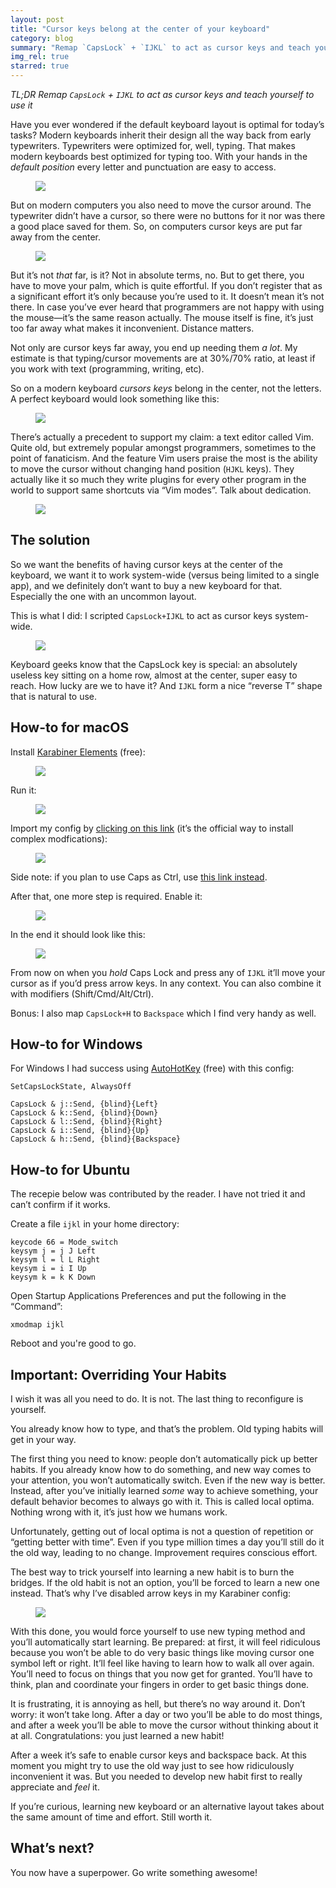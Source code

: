 ```yaml
---
layout: post
title: "Cursor keys belong at the center of your keyboard"
category: blog
summary: "Remap `CapsLock` + `IJKL` to act as cursor keys and teach yourself to use it"
img_rel: true
starred: true
---
```


*TL;DR Remap `CapsLock` + `IJKL` to act as cursor keys and teach yourself to use it*

Have you ever wondered if the default keyboard layout is optimal for today’s tasks? Modern keyboards inherit their design all the way back from early typewriters. Typewriters were optimized for, well, typing. That makes modern keyboards best optimized for typing too. With your hands in the _default position_ every letter and punctuation are easy to access.

<figure><img src="./normal_position.png" /></figure>

But on modern computers you also need to move the cursor around. The typewriter didn’t have a cursor, so there were no buttons for it nor was there a good place saved for them. So, on computers cursor keys are put far away from the center.

<figure><img src="./far_away.png" /></figure>

But it’s not _that_ far, is it? Not in absolute terms, no. But to get there, you have to move your palm, which is quite effortful. If you don’t register that as a significant effort it’s only because you’re used to it. It doesn’t mean it’s not there. In case you’ve ever heard that programmers are not happy with using the mouse—it’s the same reason actually. The mouse itself is fine, it’s just too far away what makes it inconvenient. Distance matters.

Not only are cursor keys far away, you end up needing them _a lot_. My estimate is that typing/cursor movements are at 30%/70% ratio, at least if you work with text (programming, writing, etc).

So on a modern keyboard _cursors keys_ belong in the center, not the letters. A perfect keyboard would look something like this:

<figure><img src="./center.png" /></figure>

There’s actually a precedent to support my claim: a text editor called Vim. Quite old, but extremely popular amongst programmers, sometimes to the point of fanaticism. And the feature Vim users praise the most is the ability to move the cursor without changing hand position (`HJKL` keys). They actually like it so much they write plugins for every other program in the world to support same shortcuts via “Vim modes”. Talk about dedication.

<figure><img src="./vim.png" /></figure>

## The solution

So we want the benefits of having cursor keys at the center of the keyboard, we want it to work system-wide (versus being limited to a single app), and we definitely don’t want to buy a new keyboard for that. Especially the one with an uncommon layout.
 
This is what I did: I scripted `CapsLock+IJKL` to act as cursor keys system-wide.

<figure><img src="./remap.png" /></figure>

Keyboard geeks know that the CapsLock key is special: an absolutely useless key sitting on a home row, almost at the center, super easy to reach. How lucky are we to have it? And `IJKL` form a nice “reverse T” shape that is natural to use.

## How-to for macOS

Install <a href="https://pqrs.org/osx/karabiner/index.html" target="_blank">Karabiner Elements</a> (free):

<figure><img src="karabiner_install.png" /></figure>

Run it:

<figure><img src="karabiner_run.png" /></figure>

Import my config by [clicking on this link](karabiner://karabiner/assets/complex_modifications/import?url=https://s.tonsky.me/karabiner/capslock_ijkl_fn.json) (it’s the official way to install complex modfications):

<figure><img src="karabiner_import.png" /></figure>

Side note: if you plan to use Caps as Ctrl, use [this link instead](karabiner://karabiner/assets/complex_modifications/import?url=https://s.tonsky.me/karabiner/capslock_ijkl_ctrl.json).

After that, one more step is required. Enable it:

<figure><img src="karabiner_enable.png" /></figure>

In the end it should look like this:

<figure><img src="karabiner_result.png" /></figure>

From now on when you _hold_ Caps Lock and press any of `IJKL` it’ll move your cursor as if you’d press arrow keys. In any context. You can also combine it with modifiers (Shift/Cmd/Alt/Ctrl).

Bonus: I also map `CapsLock+H` to `Backspace` which I find very handy as well.

## How-to for Windows

For Windows I had success using <a href="https://www.autohotkey.com/" target="_blank">AutoHotKey</a> (free) with this config:

```
SetCapsLockState, AlwaysOff

CapsLock & j::Send, {blind}{Left}
CapsLock & k::Send, {blind}{Down}
CapsLock & l::Send, {blind}{Right}
CapsLock & i::Send, {blind}{Up}
CapsLock & h::Send, {blind}{Backspace}
```

## How-to for Ubuntu

The recepie below was contributed by the reader. I have not tried it and can’t confirm if it works.

Create a file `ijkl` in your home directory:

```
keycode 66 = Mode_switch
keysym j = j J Left
keysym l = l L Right
keysym i = i I Up
keysym k = k K Down 
```

Open Startup Applications Preferences and put the following in the “Command”:

```
xmodmap ijkl
```

Reboot and you're good to go.

## Important: Overriding Your Habits

I wish it was all you need to do. It is not. The last thing to reconfigure is yourself.

You already know how to type, and that’s the problem. Old typing habits will get in your way.

The first thing you need to know: people don’t automatically pick up better habits. If you already know how to do something, and new way comes to your attention, you won’t automatically switch. Even if the new way is better. Instead, after you’ve initially learned _some_ way to achieve something, your default behavior becomes to always go with it. This is called local optima. Nothing wrong with it, it’s just how we humans work.

Unfortunately, getting out of local optima is not a question of repetition or “getting better with time”. Even if you type million times a day you’ll still do it the old way, leading to no change. Improvement requires conscious effort.

The best way to trick yourself into learning a new habit is to burn the bridges. If the old habit is not an option, you’ll be forced to learn a new one instead. That’s why I’ve disabled arrow keys in my Karabiner config:

<figure><img src="karabiner_disabled.png" /></figure>

With this done, you would force yourself to use new typing method and you’ll automatically start learning. Be prepared: at first, it will feel ridiculous because you won’t be able to do very basic things like moving cursor one symbol left or right. It’ll feel like having to learn how to walk all over again. You’ll need to focus on things that you now get for granted. You’ll have to think, plan and coordinate your fingers in order to get basic things done.

It is frustrating, it is annoying as hell, but there’s no way around it. Don’t worry: it won’t take long. After a day or two you’ll be able to do most things, and after a week you’ll be able to move the cursor without thinking about it at all. Congratulations: you just learned a new habit!

After a week it’s safe to enable cursor keys and backspace back. At this moment you might try to use the old way just to see how ridiculously inconvenient it was. But you needed to develop new habit first to really appreciate and _feel_ it.

If you’re curious, learning new keyboard or an alternative layout takes about the same amount of time and effort. Still worth it.

## What’s next?

You now have a superpower. Go write something awesome!
